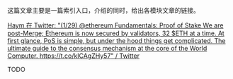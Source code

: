 这篇文章主要是一篇索引入口，介绍的同时，给出各模块文章的链接。

[Haym 在 Twitter: "(1/29) @ethereum Fundamentals: Proof of Stake We are post-Merge; Ethereum is now secured by validators, 32 $ETH at a time. At first glance, PoS is simple, but under the hood things get complicated. The ultimate guide to the consensus mechanism at the core of the World Computer. https://t.co/kICAgZHy57" / Twitter](https://twitter.com/SalomonCrypto/status/1579594609855934465)

TODO

